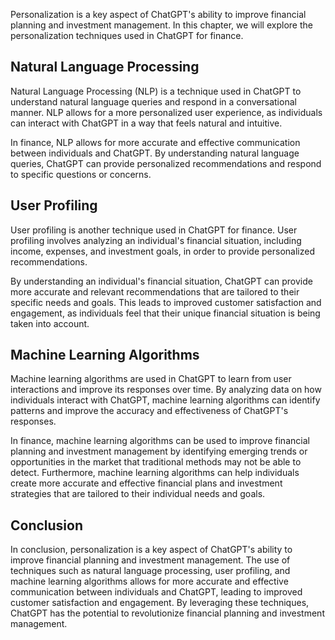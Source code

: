 

Personalization is a key aspect of ChatGPT's ability to improve financial planning and investment management. In this chapter, we will explore the personalization techniques used in ChatGPT for finance.

Natural Language Processing
---------------------------

Natural Language Processing (NLP) is a technique used in ChatGPT to understand natural language queries and respond in a conversational manner. NLP allows for a more personalized user experience, as individuals can interact with ChatGPT in a way that feels natural and intuitive.

In finance, NLP allows for more accurate and effective communication between individuals and ChatGPT. By understanding natural language queries, ChatGPT can provide personalized recommendations and respond to specific questions or concerns.

User Profiling
--------------

User profiling is another technique used in ChatGPT for finance. User profiling involves analyzing an individual's financial situation, including income, expenses, and investment goals, in order to provide personalized recommendations.

By understanding an individual's financial situation, ChatGPT can provide more accurate and relevant recommendations that are tailored to their specific needs and goals. This leads to improved customer satisfaction and engagement, as individuals feel that their unique financial situation is being taken into account.

Machine Learning Algorithms
---------------------------

Machine learning algorithms are used in ChatGPT to learn from user interactions and improve its responses over time. By analyzing data on how individuals interact with ChatGPT, machine learning algorithms can identify patterns and improve the accuracy and effectiveness of ChatGPT's responses.

In finance, machine learning algorithms can be used to improve financial planning and investment management by identifying emerging trends or opportunities in the market that traditional methods may not be able to detect. Furthermore, machine learning algorithms can help individuals create more accurate and effective financial plans and investment strategies that are tailored to their individual needs and goals.

Conclusion
----------

In conclusion, personalization is a key aspect of ChatGPT's ability to improve financial planning and investment management. The use of techniques such as natural language processing, user profiling, and machine learning algorithms allows for more accurate and effective communication between individuals and ChatGPT, leading to improved customer satisfaction and engagement. By leveraging these techniques, ChatGPT has the potential to revolutionize financial planning and investment management.
